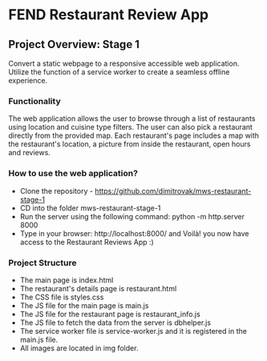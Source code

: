 ﻿# FEND Restaurant Review App

## Project Overview: Stage 1
Convert a static webpage to a responsive accessible web application. Utilize the function of a service worker to create a seamless offline experience.
 
### Functionality
The web application allows the user to browse through a list of restaurants using location and cuisine type filters. The user can also pick a restaurant directly from the provided map. Each restaurant's page includes a map with the restaurant's location, a picture from inside the restaurant, open hours and reviews.

### How to use the web application?
 - Clone the repository - https://github.com/dimitrovak/mws-restaurant-stage-1
 - CD into the folder mws-restaurant-stage-1
 - Run the server using the following command: python -m http.server 8000
 - Type in your browser: http://localhost:8000/   and Voilà! you now have access to the Restaurant Reviews App :)

### Project Structure
 - The main page is index.html
 - The restaurant's details page is restaurant.html
 - The CSS file is styles.css
 - The JS file for the main page is main.js
 - The JS file for the restaurant page is restaurant_info.js
 - The JS file to fetch the data from the server is dbhelper.js
 - The service worker file is service-worker.js and it is registered in the main.js file.
 - All images are located in img folder. 
